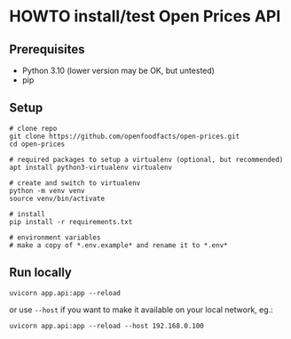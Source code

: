 # HOWTO install/test Open Prices API

## Prerequisites

- Python 3.10 (lower version may be OK, but untested)
- pip

## Setup

```
# clone repo
git clone https://github.com/openfoodfacts/open-prices.git
cd open-prices

# required packages to setup a virtualenv (optional, but recommended)
apt install python3-virtualenv virtualenv

# create and switch to virtualenv
python -m venv venv
source venv/bin/activate

# install
pip install -r requirements.txt

# environment variables
# make a copy of *.env.example* and rename it to *.env*
```

## Run locally

```
uvicorn app.api:app --reload
```
or use `--host` if you want to make it available on your local network, eg.:
```
uvicorn app.api:app --reload --host 192.168.0.100
```

